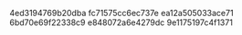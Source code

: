 4ed3194769b20dba
fc71575cc6ec737e
ea12a505033ace71
6bd70e69f22338c9
e848072a6e4279dc
9e1175197c4f1371
